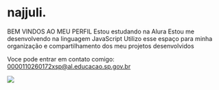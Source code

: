 # najjuli.
BEM VINDOS AO MEU PERFIL 
Estou estudando na Alura
Estou me desenvolvendo na linguagem JavaScript
Utilizo esse espaço para minha organização e compartilhamento dos meu projetos desenvolvidos

Voce pode entrar em contato comigo:
0000110260172xsp@al.educacao.sp.gov.br

![](https://media1.tenor.com/m/qW1YfW92PlYAAAAd/se-liga-hein-regina-rouca.gif)

